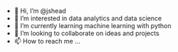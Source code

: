 - 👋 Hi, I’m @jshead
- 👀 I’m interested in data analytics and data science
- 🌱 I’m currently learning machine learning with python
- 💞️ I’m looking to collaborate on ideas and projects
- 📫 How to reach me ...

<!---
jshead/jshead is a ✨ special ✨ repository because its `README.md` (this file) appears on your GitHub profile.
You can click the Preview link to take a look at your changes.
--->
